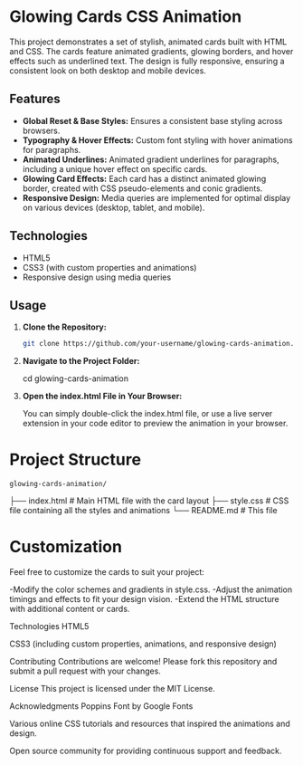 # Glowing Cards CSS Animation

This project demonstrates a set of stylish, animated cards built with HTML and CSS. The cards feature animated gradients, glowing borders, and hover effects such as underlined text. The design is fully responsive, ensuring a consistent look on both desktop and mobile devices.

## Features

- **Global Reset & Base Styles:** Ensures a consistent base styling across browsers.
- **Typography & Hover Effects:** Custom font styling with hover animations for paragraphs.
- **Animated Underlines:** Animated gradient underlines for paragraphs, including a unique hover effect on specific cards.
- **Glowing Card Effects:** Each card has a distinct animated glowing border, created with CSS pseudo-elements and conic gradients.
- **Responsive Design:** Media queries are implemented for optimal display on various devices (desktop, tablet, and mobile).

## Technologies

- HTML5
- CSS3 (with custom properties and animations)
- Responsive design using media queries

## Usage

1. **Clone the Repository:**

   ```bash
   git clone https://github.com/your-username/glowing-cards-animation.git

2. **Navigate to the Project Folder:**

   cd glowing-cards-animation

3. **Open the index.html File in Your Browser:**

   You can simply double-click the index.html file, or use a live server extension in your code editor to preview the animation in your browser.

# Project Structure
    glowing-cards-animation/
    
├── index.html    # Main HTML file with the card layout
├── style.css     # CSS file containing all the styles and animations
└── README.md     # This file


# Customization

Feel free to customize the cards to suit your project:

  -Modify the color schemes and gradients in style.css.
  -Adjust the animation timings and effects to fit your design vision.
  -Extend the HTML structure with additional content or cards.

Technologies
HTML5

CSS3 (including custom properties, animations, and responsive design)

Contributing
Contributions are welcome! Please fork this repository and submit a pull request with your changes.

License
This project is licensed under the MIT License.

Acknowledgments
Poppins Font by Google Fonts

Various online CSS tutorials and resources that inspired the animations and design.

Open source community for providing continuous support and feedback.




